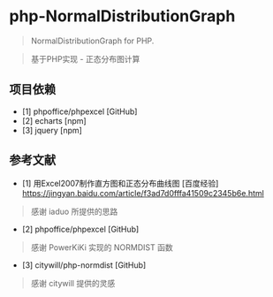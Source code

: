 php-NormalDistributionGraph
===
> NormalDistributionGraph for PHP.

> 基于PHP实现 - 正态分布图计算




项目依赖
------
- [1] phpoffice/phpexcel [GitHub]
- [2] echarts [npm]
- [3] jquery [npm]



参考文献
------

- [1] 用Excel2007制作直方图和正态分布曲线图 [百度经验] https://jingyan.baidu.com/article/f3ad7d0fffa41509c2345b6e.html
> 感谢 iaduo 所提供的思路
- [2] phpoffice/phpexcel [GitHub]
> 感谢 PowerKiKi 实现的 NORMDIST 函数
- [3] citywill/php-normdist [GitHub]
> 感谢 citywill 提供的灵感